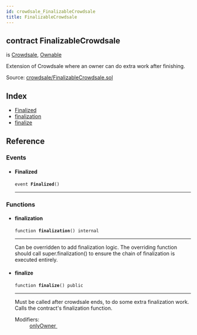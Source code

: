 ```yaml
---
id: crowdsale_FinalizableCrowdsale
title: FinalizableCrowdsale
---
```


<div class="contract-doc"><div class="contract"><h2 class="contract-header"><span class="contract-kind">contract</span> FinalizableCrowdsale</h2><p class="base-contracts"><span>is</span> <a href="crowdsale_Crowdsale.html">Crowdsale</a><span>, </span><a href="ownership_Ownable.html">Ownable</a></p><p class="description">Extension of Crowdsale where an owner can do extra work after finishing.</p><div class="source">Source: <a href="https://github.com/OpenZeppelin/zeppelin-solidity/blob/v1.6.0/contracts/crowdsale/FinalizableCrowdsale.sol" target="_blank">crowdsale/FinalizableCrowdsale.sol</a></div></div><div class="index"><h2>Index</h2><ul><li><a href="crowdsale_FinalizableCrowdsale.html#Finalized">Finalized</a></li><li><a href="crowdsale_FinalizableCrowdsale.html#finalization">finalization</a></li><li><a href="crowdsale_FinalizableCrowdsale.html#finalize">finalize</a></li></ul></div><div class="reference"><h2>Reference</h2><div class="events"><h3>Events</h3><ul><li><div class="item event"><span id="Finalized" class="anchor-marker"></span><h4 class="name">Finalized</h4><div class="body"><code class="signature">event <strong>Finalized</strong><span>() </span></code><hr/></div></div></li></ul></div><div class="functions"><h3>Functions</h3><ul><li><div class="item function"><span id="finalization" class="anchor-marker"></span><h4 class="name">finalization</h4><div class="body"><code class="signature">function <strong>finalization</strong><span>() </span><span>internal </span></code><hr/><div class="description"><p>Can be overridden to add finalization logic. The overriding function should call super.finalization() to ensure the chain of finalization is executed entirely.</p></div></div></div></li><li><div class="item function"><span id="finalize" class="anchor-marker"></span><h4 class="name">finalize</h4><div class="body"><code class="signature">function <strong>finalize</strong><span>() </span><span>public </span></code><hr/><div class="description"><p>Must be called after crowdsale ends, to do some extra finalization work. Calls the contract&#x27;s finalization function.</p></div><dl><dt><span class="label-modifiers">Modifiers:</span></dt><dd><a href="ownership_Ownable.html#onlyOwner">onlyOwner </a></dd></dl></div></div></li></ul></div></div></div>
